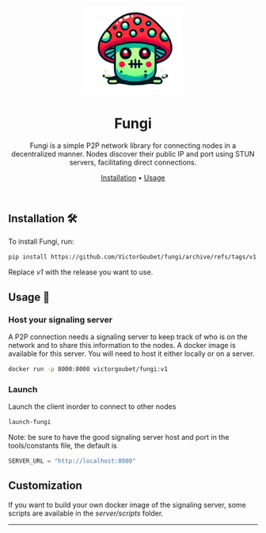 <p align="center">
  <img src="assets/logo.png" alt="Fungi Logo" width="200">
</p>

<h1 align="center">Fungi</h1>

<p align="center">
  Fungi is a simple P2P network library for connecting nodes in a decentralized manner. Nodes discover their public IP and port using STUN servers, facilitating direct connections.
</p>

<p align="center">
  <a href="#installation-%EF%B8%8F">Installation</a> •
  <a href="#usage-">Usage</a>
</p>

<br>


## Installation 🛠️

To install Fungi, run:

```bash
pip install https://github.com/VictorGoubet/fungi/archive/refs/tags/v1.tar.gz
```

Replace *v1* with the release you want to use.

## Usage 🚀

### Host your signaling server

A P2P connection needs a signaling server to keep track of who is on the network and to share this information to the nodes. A docker image is available for this server. You will need to host it either locally or on a server. 


```bash
docker run -p 8000:8000 victorgoubet/fungi:v1
```


### Launch

Launch the client inorder to connect to other nodes

```bash
launch-fungi
```

Note: be sure to have the good signaling server host and port in the tools/constants file, the default is

```python
SERVER_URL = "http://localhost:8000"
```


## Customization

If you want to build your own docker image of the signaling server, some scripts are available in the *server/scripts* folder.

---
